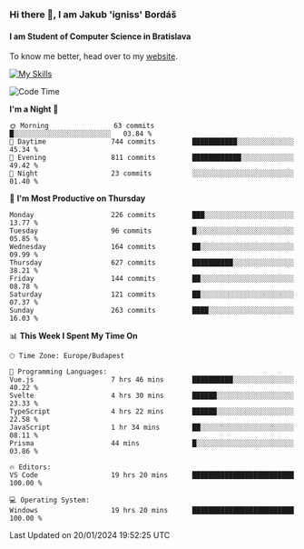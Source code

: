 ### Hi there 👋, I am Jakub 'igniss' Bordáš

#### I am Student of Computer Science in Bratislava
To know me better, head over to my [website](https://bordas.sk).

[![My Skills](https://skillicons.dev/icons?i=js,html,css,figma,svelte,java,kotlin,python,postgresql,typescript,nest,nodejs)](https://bordas.sk)


<!--START_SECTION:waka-->
![Code Time](http://img.shields.io/badge/Code%20Time-1%2C367%20hrs%204%20mins-blue)

**I'm a Night 🦉** 

```text
🌞 Morning                63 commits          █░░░░░░░░░░░░░░░░░░░░░░░░   03.84 % 
🌆 Daytime                744 commits         ███████████░░░░░░░░░░░░░░   45.34 % 
🌃 Evening                811 commits         ████████████░░░░░░░░░░░░░   49.42 % 
🌙 Night                  23 commits          ░░░░░░░░░░░░░░░░░░░░░░░░░   01.40 % 
```
📅 **I'm Most Productive on Thursday** 

```text
Monday                   226 commits         ███░░░░░░░░░░░░░░░░░░░░░░   13.77 % 
Tuesday                  96 commits          █░░░░░░░░░░░░░░░░░░░░░░░░   05.85 % 
Wednesday                164 commits         ██░░░░░░░░░░░░░░░░░░░░░░░   09.99 % 
Thursday                 627 commits         ██████████░░░░░░░░░░░░░░░   38.21 % 
Friday                   144 commits         ██░░░░░░░░░░░░░░░░░░░░░░░   08.78 % 
Saturday                 121 commits         ██░░░░░░░░░░░░░░░░░░░░░░░   07.37 % 
Sunday                   263 commits         ████░░░░░░░░░░░░░░░░░░░░░   16.03 % 
```


📊 **This Week I Spent My Time On** 

```text
🕑︎ Time Zone: Europe/Budapest

💬 Programming Languages: 
Vue.js                   7 hrs 46 mins       ██████████░░░░░░░░░░░░░░░   40.22 % 
Svelte                   4 hrs 30 mins       ██████░░░░░░░░░░░░░░░░░░░   23.33 % 
TypeScript               4 hrs 22 mins       ██████░░░░░░░░░░░░░░░░░░░   22.58 % 
JavaScript               1 hr 34 mins        ██░░░░░░░░░░░░░░░░░░░░░░░   08.11 % 
Prisma                   44 mins             █░░░░░░░░░░░░░░░░░░░░░░░░   03.86 % 

🔥 Editors: 
VS Code                  19 hrs 20 mins      █████████████████████████   100.00 % 

💻 Operating System: 
Windows                  19 hrs 20 mins      █████████████████████████   100.00 % 
```


 Last Updated on 20/01/2024 19:52:25 UTC
<!--END_SECTION:waka-->
